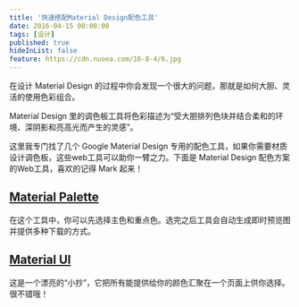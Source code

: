 ```yaml
---
title: '快速搭配Material Design配色工具'
date: 2016-04-15 00:00:00
tags: [设计]
published: true
hideInList: false
feature: https://cdn.nuoea.com/16-8-4/6.jpg
---
```


在设计 Material Design 的过程中你会发现一个很大的问题，那就是如何大胆、灵活的使用色彩组合。

Material Design 里的调色板工具将色彩描述为“受大胆排列色块并结合柔和的环境、深阴影和亮高光而产生的灵感”。

这里我专门找了几个 Google Material Design 专用的配色工具，如果你需要材质设计调色板，这些web工具可以助你一臂之力。下面是 Material Design 配色方案的Web工具，喜欢的记得 Mark 起来！

## [Material Palette](http://www.materialpalette.com)

在这个工具中，你可以先选择主色和重点色。选完之后工具会自动生成即时预览图并提供多种下载的方式。

## [Material UI](https://www.materialui.co/colors)

这是一个漂亮的“小抄”，它把所有能提供给你的颜色汇聚在一个页面上供你选择。很不错哦！